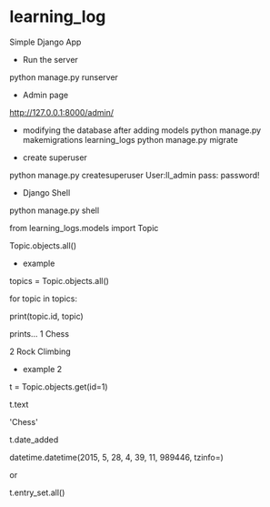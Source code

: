 # learning_log
Simple Django App

- Run the server

python manage.py runserver

- Admin page

http://127.0.0.1:8000/admin/

- modifying the database after adding models
python manage.py makemigrations learning_logs
python manage.py migrate

- create superuser

python manage.py createsuperuser
User:ll_admin
pass: password!

- Django Shell

python manage.py shell

from learning_logs.models import Topic

Topic.objects.all()

- example

topics = Topic.objects.all()

for topic in topics:

print(topic.id, topic)

prints...
1 Chess

2 Rock Climbing

- example 2

t = Topic.objects.get(id=1)

t.text

'Chess'

t.date_added

datetime.datetime(2015, 5, 28, 4, 39, 11, 989446, tzinfo=<UTC>)

or

t.entry_set.all()